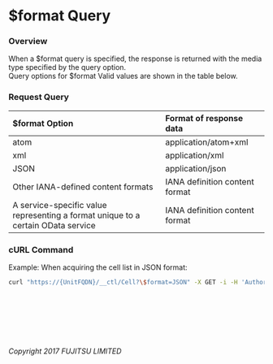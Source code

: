 # \$format Query

### Overview

When a \$format query is specified, the response is returned with the media type specified by the query option.<br>
Query options for \$format Valid values are shown in the table below.

### Request Query

|$format Option<br>|Format of response data<br>|
|:--|:--|
|atom<br>|application/atom+xml<br>|
|xml<br>|application/xml<br>|
|JSON<br>|application/json<br>|
|Other IANA-defined content formats<br>|IANA definition content format<br>|
|A service-specific value representing a format unique to a certain OData service<br>|IANA definition content format<br>|

### cURL Command

Example: When acquiring the cell list in JSON format:

```sh
curl "https://{UnitFQDN}/__ctl/Cell?\$format=JSON" -X GET -i -H 'Authorization: Bearer {AccessToken}'
```

<br><br><br><br><br>

###### Copyright 2017 FUJITSU LIMITED